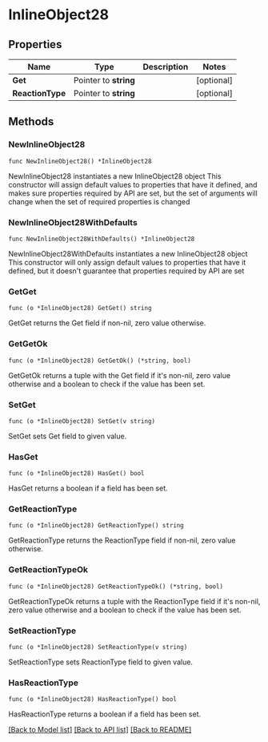 # InlineObject28

## Properties

Name | Type | Description | Notes
------------ | ------------- | ------------- | -------------
**Get** | Pointer to **string** |  | [optional] 
**ReactionType** | Pointer to **string** |  | [optional] 

## Methods

### NewInlineObject28

`func NewInlineObject28() *InlineObject28`

NewInlineObject28 instantiates a new InlineObject28 object
This constructor will assign default values to properties that have it defined,
and makes sure properties required by API are set, but the set of arguments
will change when the set of required properties is changed

### NewInlineObject28WithDefaults

`func NewInlineObject28WithDefaults() *InlineObject28`

NewInlineObject28WithDefaults instantiates a new InlineObject28 object
This constructor will only assign default values to properties that have it defined,
but it doesn't guarantee that properties required by API are set

### GetGet

`func (o *InlineObject28) GetGet() string`

GetGet returns the Get field if non-nil, zero value otherwise.

### GetGetOk

`func (o *InlineObject28) GetGetOk() (*string, bool)`

GetGetOk returns a tuple with the Get field if it's non-nil, zero value otherwise
and a boolean to check if the value has been set.

### SetGet

`func (o *InlineObject28) SetGet(v string)`

SetGet sets Get field to given value.

### HasGet

`func (o *InlineObject28) HasGet() bool`

HasGet returns a boolean if a field has been set.

### GetReactionType

`func (o *InlineObject28) GetReactionType() string`

GetReactionType returns the ReactionType field if non-nil, zero value otherwise.

### GetReactionTypeOk

`func (o *InlineObject28) GetReactionTypeOk() (*string, bool)`

GetReactionTypeOk returns a tuple with the ReactionType field if it's non-nil, zero value otherwise
and a boolean to check if the value has been set.

### SetReactionType

`func (o *InlineObject28) SetReactionType(v string)`

SetReactionType sets ReactionType field to given value.

### HasReactionType

`func (o *InlineObject28) HasReactionType() bool`

HasReactionType returns a boolean if a field has been set.


[[Back to Model list]](../README.md#documentation-for-models) [[Back to API list]](../README.md#documentation-for-api-endpoints) [[Back to README]](../README.md)


